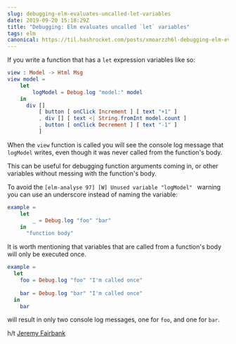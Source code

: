 ```yaml
---
slug: debugging-elm-evaluates-uncalled-let-variables
date: 2019-09-20 15:18:29Z
title: "Debugging: Elm evaluates uncalled `let` variables"
tags: elm
canonical: https://til.hashrocket.com/posts/xmoarzzh6l-debugging-elm-evaluates-uncalled-let-variables
---
```



If you write a function that has a `let` expression variables like so:

```elm
view : Model -> Html Msg
view model =
    let
        logModel = Debug.log "model:" model
    in
      div []
          [ button [ onClick Increment ] [ text "+1" ]
          , div [] [ text <| String.fromInt model.count ]
          , button [ onClick Decrement ] [ text "-1" ]
          ]
```

When the `view` function is called you will see the console log message that `logModel` writes, even though it was never called from the function's body.

This can be useful for debugging function arguments coming in, or other variables without messing with the function's body.

To avoid the `[elm-analyse 97] [W] Unused variable "logModel" ` warning you can use an underscore instead of naming the variable:

```elm
example =
    let
        _ = Debug.log "foo" "bar"
    in
      "function body"
```

It is worth mentioning that variables that are called from a function's body will only be executed once.

```elm
example =
  let
    foo = Debug.log "foo" "I'm called once"
    
    bar = Debug.log "bar" "I'm called once"
  in
  	bar
```

will result in only two console log messages, one for `foo`, and one for `bar`.

h/t [Jeremy Fairbank](https://jeremyfairbank.com/)
